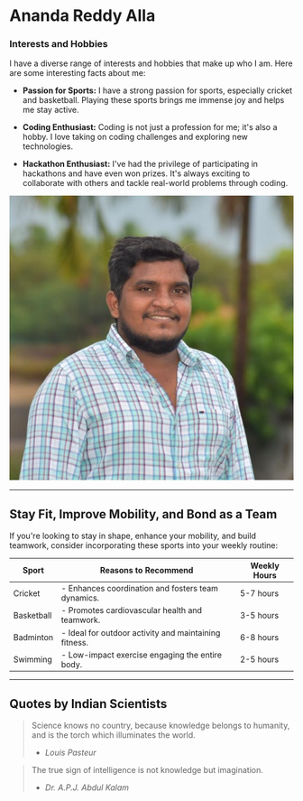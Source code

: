 # Ananda Reddy Alla

### Interests and Hobbies

I have a diverse range of interests and hobbies that make up who I am. Here are some interesting facts about me:

- **Passion for Sports:** I have a strong passion for sports, especially cricket and basketball. Playing these sports brings me immense joy and helps me stay active.

- **Coding Enthusiast:** Coding is not just a profession for me; it's also a hobby. I love taking on coding challenges and exploring new technologies.

- **Hackathon Enthusiast:** I've had the privilege of participating in hackathons and have even won prizes. It's always exciting to collaborate with others and tackle real-world problems through coding.

![Ananda](Anand_Pic.jpg)

---

## Stay Fit, Improve Mobility, and Bond as a Team

If you're looking to stay in shape, enhance your mobility, and build teamwork, consider incorporating these sports into your weekly routine:

| Sport       | Reasons to Recommend                                | Weekly Hours |
| ----------- | -------------------------------------------------- | ------------ |
| Cricket     | - Enhances coordination and fosters team dynamics.  | 5-7 hours    |
| Basketball  | - Promotes cardiovascular health and teamwork.     | 3-5 hours    |
| Badminton   | - Ideal for outdoor activity and maintaining fitness. | 6-8 hours    |
| Swimming    | - Low-impact exercise engaging the entire body.     | 2-5 hours    |

---

## Quotes by Indian Scientists

> Science knows no country, because knowledge belongs to humanity, and is the torch which illuminates the world.
> - *Louis Pasteur*

> The true sign of intelligence is not knowledge but imagination.
> - *Dr. A.P.J. Abdul Kalam*


